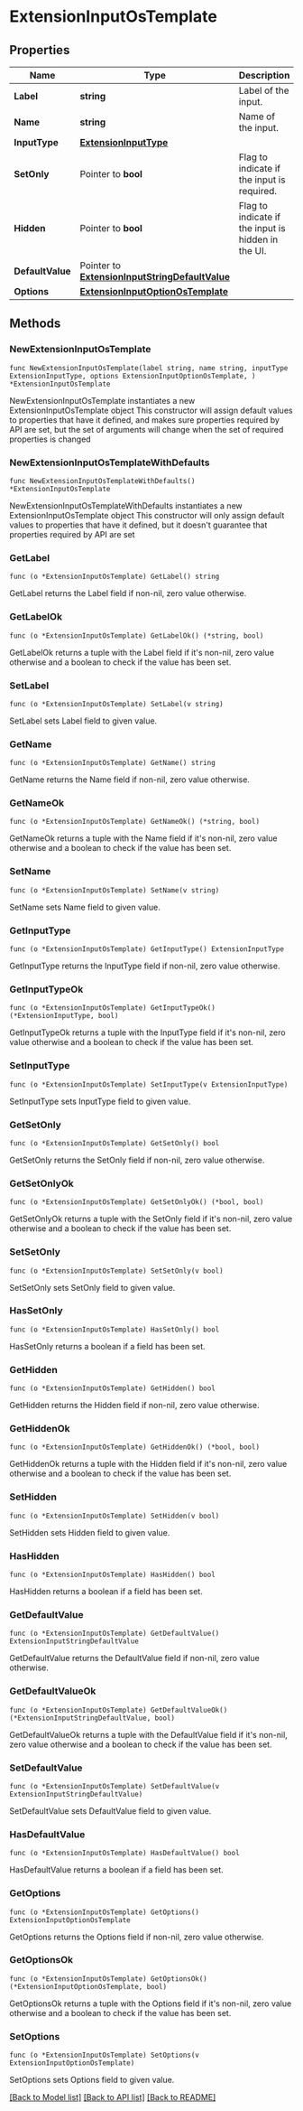 # ExtensionInputOsTemplate

## Properties

Name | Type | Description | Notes
------------ | ------------- | ------------- | -------------
**Label** | **string** | Label of the input. | 
**Name** | **string** | Name of the input. | 
**InputType** | [**ExtensionInputType**](ExtensionInputType.md) |  | 
**SetOnly** | Pointer to **bool** | Flag to indicate if the input is required. | [optional] [default to false]
**Hidden** | Pointer to **bool** | Flag to indicate if the input is hidden in the UI. | [optional] [default to false]
**DefaultValue** | Pointer to [**ExtensionInputStringDefaultValue**](ExtensionInputStringDefaultValue.md) |  | [optional] 
**Options** | [**ExtensionInputOptionOsTemplate**](ExtensionInputOptionOsTemplate.md) |  | 

## Methods

### NewExtensionInputOsTemplate

`func NewExtensionInputOsTemplate(label string, name string, inputType ExtensionInputType, options ExtensionInputOptionOsTemplate, ) *ExtensionInputOsTemplate`

NewExtensionInputOsTemplate instantiates a new ExtensionInputOsTemplate object
This constructor will assign default values to properties that have it defined,
and makes sure properties required by API are set, but the set of arguments
will change when the set of required properties is changed

### NewExtensionInputOsTemplateWithDefaults

`func NewExtensionInputOsTemplateWithDefaults() *ExtensionInputOsTemplate`

NewExtensionInputOsTemplateWithDefaults instantiates a new ExtensionInputOsTemplate object
This constructor will only assign default values to properties that have it defined,
but it doesn't guarantee that properties required by API are set

### GetLabel

`func (o *ExtensionInputOsTemplate) GetLabel() string`

GetLabel returns the Label field if non-nil, zero value otherwise.

### GetLabelOk

`func (o *ExtensionInputOsTemplate) GetLabelOk() (*string, bool)`

GetLabelOk returns a tuple with the Label field if it's non-nil, zero value otherwise
and a boolean to check if the value has been set.

### SetLabel

`func (o *ExtensionInputOsTemplate) SetLabel(v string)`

SetLabel sets Label field to given value.


### GetName

`func (o *ExtensionInputOsTemplate) GetName() string`

GetName returns the Name field if non-nil, zero value otherwise.

### GetNameOk

`func (o *ExtensionInputOsTemplate) GetNameOk() (*string, bool)`

GetNameOk returns a tuple with the Name field if it's non-nil, zero value otherwise
and a boolean to check if the value has been set.

### SetName

`func (o *ExtensionInputOsTemplate) SetName(v string)`

SetName sets Name field to given value.


### GetInputType

`func (o *ExtensionInputOsTemplate) GetInputType() ExtensionInputType`

GetInputType returns the InputType field if non-nil, zero value otherwise.

### GetInputTypeOk

`func (o *ExtensionInputOsTemplate) GetInputTypeOk() (*ExtensionInputType, bool)`

GetInputTypeOk returns a tuple with the InputType field if it's non-nil, zero value otherwise
and a boolean to check if the value has been set.

### SetInputType

`func (o *ExtensionInputOsTemplate) SetInputType(v ExtensionInputType)`

SetInputType sets InputType field to given value.


### GetSetOnly

`func (o *ExtensionInputOsTemplate) GetSetOnly() bool`

GetSetOnly returns the SetOnly field if non-nil, zero value otherwise.

### GetSetOnlyOk

`func (o *ExtensionInputOsTemplate) GetSetOnlyOk() (*bool, bool)`

GetSetOnlyOk returns a tuple with the SetOnly field if it's non-nil, zero value otherwise
and a boolean to check if the value has been set.

### SetSetOnly

`func (o *ExtensionInputOsTemplate) SetSetOnly(v bool)`

SetSetOnly sets SetOnly field to given value.

### HasSetOnly

`func (o *ExtensionInputOsTemplate) HasSetOnly() bool`

HasSetOnly returns a boolean if a field has been set.

### GetHidden

`func (o *ExtensionInputOsTemplate) GetHidden() bool`

GetHidden returns the Hidden field if non-nil, zero value otherwise.

### GetHiddenOk

`func (o *ExtensionInputOsTemplate) GetHiddenOk() (*bool, bool)`

GetHiddenOk returns a tuple with the Hidden field if it's non-nil, zero value otherwise
and a boolean to check if the value has been set.

### SetHidden

`func (o *ExtensionInputOsTemplate) SetHidden(v bool)`

SetHidden sets Hidden field to given value.

### HasHidden

`func (o *ExtensionInputOsTemplate) HasHidden() bool`

HasHidden returns a boolean if a field has been set.

### GetDefaultValue

`func (o *ExtensionInputOsTemplate) GetDefaultValue() ExtensionInputStringDefaultValue`

GetDefaultValue returns the DefaultValue field if non-nil, zero value otherwise.

### GetDefaultValueOk

`func (o *ExtensionInputOsTemplate) GetDefaultValueOk() (*ExtensionInputStringDefaultValue, bool)`

GetDefaultValueOk returns a tuple with the DefaultValue field if it's non-nil, zero value otherwise
and a boolean to check if the value has been set.

### SetDefaultValue

`func (o *ExtensionInputOsTemplate) SetDefaultValue(v ExtensionInputStringDefaultValue)`

SetDefaultValue sets DefaultValue field to given value.

### HasDefaultValue

`func (o *ExtensionInputOsTemplate) HasDefaultValue() bool`

HasDefaultValue returns a boolean if a field has been set.

### GetOptions

`func (o *ExtensionInputOsTemplate) GetOptions() ExtensionInputOptionOsTemplate`

GetOptions returns the Options field if non-nil, zero value otherwise.

### GetOptionsOk

`func (o *ExtensionInputOsTemplate) GetOptionsOk() (*ExtensionInputOptionOsTemplate, bool)`

GetOptionsOk returns a tuple with the Options field if it's non-nil, zero value otherwise
and a boolean to check if the value has been set.

### SetOptions

`func (o *ExtensionInputOsTemplate) SetOptions(v ExtensionInputOptionOsTemplate)`

SetOptions sets Options field to given value.



[[Back to Model list]](../README.md#documentation-for-models) [[Back to API list]](../README.md#documentation-for-api-endpoints) [[Back to README]](../README.md)


